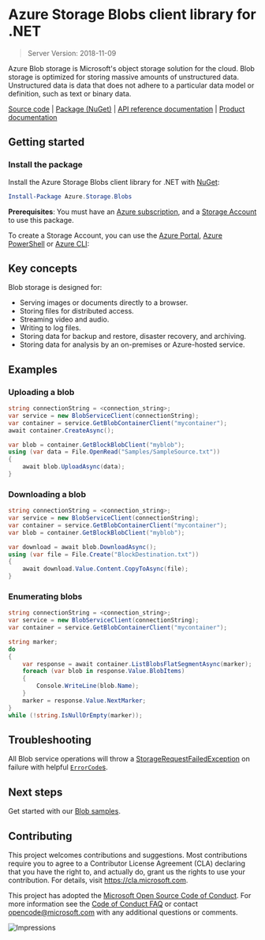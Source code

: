 # Azure Storage Blobs client library for .NET

> Server Version: 2018-11-09

Azure Blob storage is Microsoft's object storage solution for the cloud. Blob
storage is optimized for storing massive amounts of unstructured data.
Unstructured data is data that does not adhere to a particular data model or
definition, such as text or binary data.

[Source code][source] | [Package (NuGet)][package] | [API reference documentation][rest_docs] | [Product documentation][product_docs]

## Getting started
### Install the package
Install the Azure Storage Blobs client library for .NET with [NuGet][nuget]:

```Powershell
Install-Package Azure.Storage.Blobs
```

**Prerequisites**: You must have an [Azure subscription][azure_sub], and a
[Storage Account][storage_account_docs] to use this package.

To create a Storage Account, you can use the [Azure Portal][storage_account_create_portal],
[Azure PowerShell][storage_account_create_ps] or [Azure CLI][storage_account_create_cli]:

## Key concepts
Blob storage is designed for:
- Serving images or documents directly to a browser.
- Storing files for distributed access.
- Streaming video and audio.
- Writing to log files.
- Storing data for backup and restore, disaster recovery, and archiving.
- Storing data for analysis by an on-premises or Azure-hosted service.

## Examples
### Uploading a blob
```c#
string connectionString = <connection_string>;
var service = new BlobServiceClient(connectionString);
var container = service.GetBlobContainerClient("mycontainer");
await container.CreateAsync();

var blob = container.GetBlockBlobClient("myblob");
using (var data = File.OpenRead("Samples/SampleSource.txt"))
{
    await blob.UploadAsync(data);
}
```

### Downloading a blob
```c#
string connectionString = <connection_string>;
var service = new BlobServiceClient(connectionString);
var container = service.GetBlobContainerClient("mycontainer");
var blob = container.GetBlockBlobClient("myblob");

var download = await blob.DownloadAsync();
using (var file = File.Create("BlockDestination.txt"))
{   
    await download.Value.Content.CopyToAsync(file);
}
```

### Enumerating blobs
```c#
string connectionString = <connection_string>;
var service = new BlobServiceClient(connectionString);
var container = service.GetBlobContainerClient("mycontainer");

string marker;
do
{
    var response = await container.ListBlobsFlatSegmentAsync(marker);
    foreach (var blob in response.Value.BlobItems)
    {
        Console.WriteLine(blob.Name);
    }
    marker = response.Value.NextMarker;
}
while (!string.IsNullOrEmpty(marker));
```

## Troubleshooting
All Blob service operations will throw a
[StorageRequestFailedException][StorageRequestFailedException] on failure with
helpful [`ErrorCode`s][error_codes].

## Next steps
Get started with our [Blob samples][samples].

## Contributing
This project welcomes contributions and suggestions.  Most contributions require
you to agree to a Contributor License Agreement (CLA) declaring that you have
the right to, and actually do, grant us the rights to use your contribution. For
details, visit https://cla.microsoft.com.

This project has adopted the [Microsoft Open Source Code of Conduct](https://opensource.microsoft.com/codeofconduct/).
For more information see the [Code of Conduct FAQ](https://opensource.microsoft.com/codeofconduct/faq/)
or contact [opencode@microsoft.com](mailto:opencode@microsoft.com) with any
additional questions or comments.

![Impressions](https://azure-sdk-impressions.azurewebsites.net/api/impressions/azure-sdk-for-net%2Fsdk%2Fstorage%2FAzure.Storage.Blobs%2FREADME.png)

<!-- LINKS -->
[source]: https://github.com/Azure/azure-sdk-for-net/tree/master/sdk/storage/Azure.Storage.Blobs/src
[package]: https://www.nuget.org/packages/Azure.Storage.Blobs/
[rest_docs]: https://docs.microsoft.com/en-us/rest/api/storageservices/blob-service-rest-api
[product_docs]: https://docs.microsoft.com/en-us/azure/storage/blobs/storage-blobs-overview
[nuget]: https://www.nuget.org/
[storage_account_docs]: https://docs.microsoft.com/en-us/azure/storage/common/storage-account-overview
[storage_account_create_ps]: https://docs.microsoft.com/en-us/azure/storage/common/storage-quickstart-create-account?tabs=azure-powershell
[storage_account_create_cli]: https://docs.microsoft.com/en-us/azure/storage/common/storage-quickstart-create-account?tabs=azure-cli
[storage_account_create_portal]: https://docs.microsoft.com/en-us/azure/storage/common/storage-quickstart-create-account?tabs=azure-portal
[azure_cli]: https://docs.microsoft.com/cli/azure
[azure_sub]: https://azure.microsoft.com/free/
[StorageRequestFailedException]: https://github.com/Azure/azure-sdk-for-net/tree/master/sdk/storage/Azure.Storage.Common/src/StorageRequestFailedException.cs
[error_codes]: https://docs.microsoft.com/en-us/rest/api/storageservices/blob-service-error-codes
[samples]: tests/Samples/